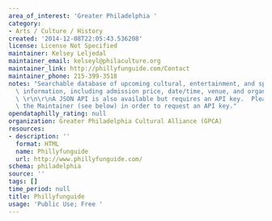 ```yaml
---
area_of_interest: 'Greater Philadelphia '
category:
- Arts / Culture / History
created: '2014-12-08T22:05:43.536208'
license: License Not Specified
maintainer: Kelsey Leljedal
maintainer_email: kelseyl@philaculture.org
maintainer_link: http://phillyfunguide.com/Contact
maintainer_phone: 215-399-3518
notes: "Searchable database of upcoming cultural, entertainment, and sporting event/attraction\
  \ information, including admission price, date/time, venue, and organization name.\
  \ \r\n\r\nA JSON API is also available but requires an API key.  Please contact\
  \ the Maintainer (see below) in order to request an API key."
opendataphilly_rating: null
organization: Greater Philadelphia Cultural Alliance (GPCA)
resources:
- description: ''
  format: HTML
  name: Phillyfunguide
  url: http://www.phillyfunguide.com/
schema: philadelphia
source: ''
tags: []
time_period: null
title: Phillyfunguide
usage: 'Public Use; Free '
---
```

